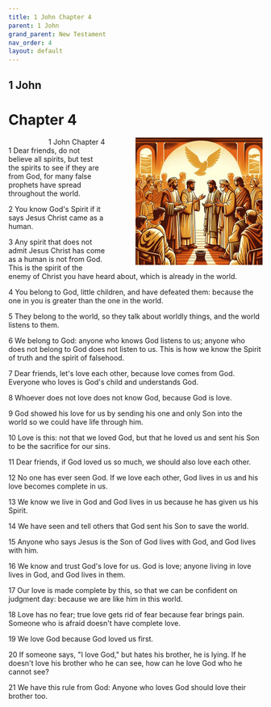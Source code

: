 ```yaml
---
title: 1 John Chapter 4
parent: 1 John
grand_parent: New Testament
nav_order: 4
layout: default
---
```


## 1 John

# Chapter 4

<div style="clear: both; text-align: right;">
    <div style="max-width: 50%; height: auto; float: right; margin: 0 0 10px 10px; padding-left: 10%;">
        <img src="/assets/Image/1 John/500/4.jpg" alt="1 John Chapter 4" class="chapter-image">
    </div>
    <figcaption style="font-size: 14px; text-align: right;">1 John Chapter 4</figcaption>
</div>
1 Dear friends, do not believe all spirits, but test the spirits to see if they are from God, for many false prophets have spread throughout the world.

2 You know God's Spirit if it says Jesus Christ came as a human.

3 Any spirit that does not admit Jesus Christ has come as a human is not from God. This is the spirit of the enemy of Christ you have heard about, which is already in the world.

4 You belong to God, little children, and have defeated them: because the one in you is greater than the one in the world.

5 They belong to the world, so they talk about worldly things, and the world listens to them.

6 We belong to God: anyone who knows God listens to us; anyone who does not belong to God does not listen to us. This is how we know the Spirit of truth and the spirit of falsehood.

7 Dear friends, let's love each other, because love comes from God. Everyone who loves is God's child and understands God.

8 Whoever does not love does not know God, because God is love.

9 God showed his love for us by sending his one and only Son into the world so we could have life through him.

10 Love is this: not that we loved God, but that he loved us and sent his Son to be the sacrifice for our sins.

11 Dear friends, if God loved us so much, we should also love each other.

12 No one has ever seen God. If we love each other, God lives in us and his love becomes complete in us.

13 We know we live in God and God lives in us because he has given us his Spirit.

14 We have seen and tell others that God sent his Son to save the world.

15 Anyone who says Jesus is the Son of God lives with God, and God lives with him.

16 We know and trust God's love for us. God is love; anyone living in love lives in God, and God lives in them.

17 Our love is made complete by this, so that we can be confident on judgment day: because we are like him in this world.

18 Love has no fear; true love gets rid of fear because fear brings pain. Someone who is afraid doesn't have complete love.

19 We love God because God loved us first.

20 If someone says, "I love God," but hates his brother, he is lying. If he doesn't love his brother who he can see, how can he love God who he cannot see?

21 We have this rule from God: Anyone who loves God should love their brother too.


